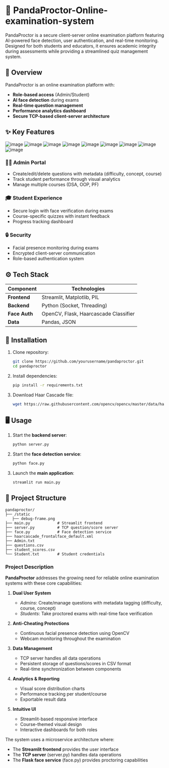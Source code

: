 # 🐼 PandaProctor-Online-examination-system
PandaProctor is a secure client-server online examination platform featuring AI-powered face detection, user authentication, and real-time monitoring. Designed for both students and educators, it ensures academic integrity during assessments while providing a streamlined quiz management system.

## 📖 Overview
PandaProctor is an online examination platform with:
- **Role-based access** (Admin/Student)
- **AI face detection** during exams
- **Real-time question management**
- **Performance analytics dashboard**
- **Secure TCP-based client-server architecture**

## ✨ Key Features
![image](https://github.com/user-attachments/assets/e8fcb1be-0a2e-4742-a6a8-01db7e950ebf)
![image](https://github.com/user-attachments/assets/5049ca60-a845-4750-ae15-4eb1de3564f9)
![image](https://github.com/user-attachments/assets/985ae2f3-34fb-4854-bd30-b182a889dcb6)
![image](https://github.com/user-attachments/assets/85722ed4-4c41-45d9-8df8-ae14f5f89c4e)
![image](https://github.com/user-attachments/assets/6b2dccc7-591d-4291-8c31-b5aabfaade23)
![image](https://github.com/user-attachments/assets/f9aef190-812c-47c9-934f-5c7bb8bb75f2)
![image](https://github.com/user-attachments/assets/0cfb9fa0-49ca-43a2-aa8f-9deecd1d9f83)
![image](https://github.com/user-attachments/assets/dc725964-ac6a-4a76-b47b-04188733a536)
![image](https://github.com/user-attachments/assets/9428ff3d-9580-4267-8b4c-d9b27a0b18cf)
### 👨‍🏫 Admin Portal
- Create/edit/delete questions with metadata (difficulty, concept, course)
- Track student performance through visual analytics
- Manage multiple courses (DSA, OOP, PF)

### 🎓 Student Experience
- Secure login with face verification during exams
- Course-specific quizzes with instant feedback
- Progress tracking dashboard

### 🔒 Security
- Facial presence monitoring during exams
- Encrypted client-server communication
- Role-based authentication system

## ⚙️ Tech Stack
| Component       | Technologies                          |
|-----------------|---------------------------------------|
| **Frontend**    | Streamlit, Matplotlib, PIL            |
| **Backend**     | Python (Socket, Threading)            |
| **Face Auth**   | OpenCV, Flask, Haarcascade Classifier |
| **Data**        | Pandas, JSON                          |

## 🚀 Installation
1. Clone repository:
   ```bash
   git clone https://github.com/yourusername/pandaproctor.git
   cd pandaproctor
   ```

2. Install dependencies:
   ```bash
   pip install -r requirements.txt
   ```

3. Download Haar Cascade file:
   ```bash
   wget https://raw.githubusercontent.com/opencv/opencv/master/data/haarcascades/haarcascade_frontalface_default.xml
   ```

## 🖥️ Usage
1. Start the **backend server**:
   ```bash
   python server.py
   ```

2. Start the **face detection service**:
   ```bash
   python face.py
   ```

3. Launch the **main application**:
   ```bash
   streamlit run main.py
   ```

## 📂 Project Structure
```
pandaproctor/
├── /static
   ├── debug-frame.png
├── main.py            # Streamlit frontend
├── server.py          # TCP question/score server
├── face.py            # Face detection service
├── haarcascade_frontalface_default.xml
├── Admin.txt
├── questions.csv
├── student_scores.csv
└── Student.txt        # Student credentials
```

### Project Description  
**PandaProctor** addresses the growing need for reliable online examination systems with these core capabilities:

1. **Dual User System**  
   - *Admins*: Create/manage questions with metadata tagging (difficulty, course, concept)  
   - *Students*: Take proctored exams with real-time face verification  

2. **Anti-Cheating Protections**  
   - Continuous facial presence detection using OpenCV  
   - Webcam monitoring throughout the examination  

3. **Data Management**  
   - TCP server handles all data operations  
   - Persistent storage of questions/scores in CSV format  
   - Real-time synchronization between components  

4. **Analytics & Reporting**  
   - Visual score distribution charts  
   - Performance tracking per student/course  
   - Exportable result data  

5. **Intuitive UI**  
   - Streamlit-based responsive interface  
   - Course-themed visual design  
   - Interactive dashboards for both roles  

The system uses a microservice architecture where:  
- The **Streamlit frontend** provides the user interface  
- The **TCP server** (server.py) handles data operations  
- The **Flask face service** (face.py) provides proctoring capabilities  


